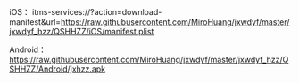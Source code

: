 
iOS：
    itms-services://?action=download-manifest&url=https://raw.githubusercontent.com/MiroHuang/jxwdyf/master/jxwdyf_hzz/QSHHZZ/iOS/manifest.plist

Android：
    https://raw.githubusercontent.com/MiroHuang/jxwdyf/master/jxwdyf_hzz/QSHHZZ/Android/jxhzz.apk
